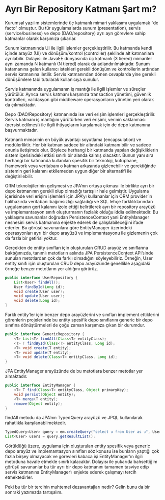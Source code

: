 # Ayrı Bir Repository Katmanı Şart mı?

Kurumsal yazılım sistemlerinde üç katmanlı mimari yaklaşımı uygulamak “de facto” olmuştur. Bu tür uygulamalarda sunum 
(presentation), servis (service/business) ve depo (DAO/repository) ayrı ayrı görevlere sahip katmanlar olarak karşımıza 
çıkarlar.

Sunum katmanında UI ile ilgili işlemler gerçekleştirilir. Bu katmanda kendi içinde arayüz (UI) ve dönüşüm/kontrol 
(controller) şeklinde alt katmanlara ayrılabilir. Dolayısı ile JavaEE dünyasında üç katmanlı (3 tiered) mimariler aynı 
zamanda N katmanlı (N tiered) olarak da adlandırılmaktadır. Sunum katamanına gelen kullanıcı istekleri gerekli dönüşüm 
ve kontrollerin ardından servis katmanına iletilir. Servis katmanından dönen cevaplarda yine gerekli dönüşümlere tabi 
tutularak kullanıcıya sunulur.

Servis katmanında uygulamanın iş mantığı ile ilgili işlemler ve süreçler yürütülür. Ayrıca servis katmanı karşımıza 
transaction yönetimi, güvenlik kontrolleri, validasyon gibi middleware operasyonların yönetim yeri olarak da çıkmaktadır.

Depo (DAO/Repository) katmanında ise veri erişim işlemleri gerçekleştirilir. Servis katmanı iş mantığını yürütürken veri 
erişimi, verinin saklanması (persist edilmesi) ile ilgili ihtiyaçlarını karşılamak için de depo katmanına başvurmaktadır.

Katmanlı mimarinin en büyük avantajı soyutlama (encapsulation) ve modülerliktir. Her bir katman sadece bir altındaki 
katmanı bilir ve sadece onunla iletişimde olur. Böylece herhangi bir katmanda yapılan değişikliklerin sistem içerisindeki 
etkisi sınırlı bir alanda kalmış olacaktır. Bunun yanı sıra herhangi bir katmanda kullanılan spesifik bir teknoloji, 
kütüphane, framework veya veritabanı o katman arkasında gizlenebilir ve gerektiğinde sistemin geri kalanını etkilemeden 
uygun diğer bir alternatifi ile değiştirilebilir.

ORM teknolojilerinin gelişmesi ve JPA’nın ortaya çıkması ile birlikte ayrı bir depo katmanının gerekli olup olmadığı 
tartışılır hale gelmiştir. Uygulama içerisinde veri erişim işlemleri için JPA’yı kullananlar için ORM provider’ın 
halihazırda veritabanı bağımsızlığı sağladığı ve SQL lehçe farklılıklarından uygulamanın geri kalanını izole ettiği 
belirtilerek ayrı bir repository arayüzü ve implemantasyon sınıfı oluşturmanın fazlalık olduğu iddia edilmektedir. 
Bu yaklaşımı savunanlar doğrudan PersistenceContext yani EntityManager nesnesini servis katmanına enjekte ederek de 
çalışılabileceğini ifade ederler. Bu görüşü savunanlara göre EntityManager üzerindeki operasyonları ayrı bir depo arayüzü 
ve implemantasyonu ile gizlemenin çok da fazla bir getirisi yoktur.

Gerçekten de entity sınıfları için oluşturulan CRUD arayüz ve sınıflarına baktığımızda, tanımlı metotların aslında JPA 
PersistenceContext API’sinde sunulan metotlardan çok da farklı olmadığını söyleyebiliriz. Örneğin, User entity sınıfı için 
oluşturulan CRUD depo arayüzünde genellikle aşağıdaki örneğe benzer metotların yer aldığını görürüz.

```java
public interface UserRepository {    
    List<User> findAll();
    User findById(Long id);
    void create(User user);
    void update(User user);
    void delete(Long id);
}
```

Farklı entity’ler için benzer depo arayüzlerini ve sınıfları implement ettiklerini görenlerin projelerinde bu entity 
spesifik depo sınıflarını generic bir depo sınıfına dönüştürmeleri de çoğu zaman karşımıza çıkan bir durumdur.

```java
public interface GenericRepository {
    <T> List<T> findAll(Class<T> entityClass);
    <T> T findById(Class<T> entityClass, Long id);
    <T> void create(T entity);
    <T> void update(T entity);
    <T> void delete(Class<T> entityClass, Long id);
}
```

JPA EntityManager arayüzünde de bu metotlara benzer metotlar yer almaktadır.

```java
public interface EntityManager {    
    <T> T find(Class<T> entityClass, Object primaryKey);
    void persist(Object entity);
    <T> merge(T entity);
    remove(Object entity);
}
```

findAll metodu da JPA’nın TypedQuery arayüzü ve JPQL kullanılarak rahatlıkla karşılanabilmektedir.

```java
TypedQuery<User> query = em.createQuery("select u from User as u", User.class);
List<User> users = query.getResultList();
```

Görüldüğü üzere, uygulama için oluşturulan entity spesifik veya generic depo arayüz ve implemantasyon sınıfları söz konusu 
ise bunların yaptığı çok fazla birşey olmayacak ve görevleri kabaca işi EntityManager’ın ilgili metoduna havale etmekle 
sınırlı kalacaktır. Dolayısı ile yukarıda bahsettiğim görüşü savunanlar bu tür ayrı bir depo katmanını tamamen tasviye 
edip servis katmanına EntityManager’ı enjekte ederek çalışmayı tercih etmektedirler.

Peki bu tür bir tercihin muhtemel dezavantajları nedir? Gelin bunu da bir sonraki yazımızda tartışalım.